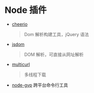 # Node 插件

- [cheerio](https://github.com/cheeriojs/cheerio)
  > Dom 解析构建工具，jQuery 语法

- [jsdom](https://github.com/tmpvar/jsdom)
  > DOM 解析，可直接从网址解析

- [multicurl](https://github.com/filshmedia/multicurl)
  > 多线程下载
- [node-gyp](https://github.com/nodejs/node-gyp#installation) 跨平台命令行工具